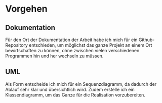 # Vorgehen

## Dokumentation

Für den Ort der Dokumentation der Arbeit habe ich mich für ein Github-Repository entschieden,
um möglichst das ganze Projekt an einem Ort bewirtschaften zu können, ohne zwischen vielen verschiedenen
Programmen hin und her wechseln zu müssen.

## UML

Als Form entscheide ich mich für ein Sequenzdiagramm, da dadurch der Ablauf sehr klar und übersichtlich wird.
Zudem erstelle ich ein Klassendiagramm, um das Ganze für die Realisation vorzubereiten.
